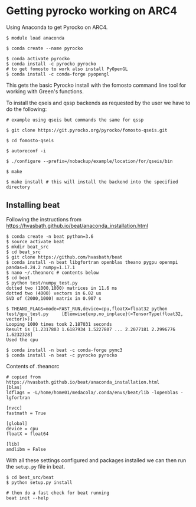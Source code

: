 # Getting pyrocko working on ARC4

Using Anaconda to get Pyrocko on ARC4.

```{bash}
$ module load anaconda

$ conda create --name pyrocko

$ conda activate pyrocko
$ conda install -c pyrocko pyrocko
# to get fomosto to work also install PyOpenGL
$ conda install -c conda-forge pyopengl
```

This gets the basic Pyrocko install with the fomosto command line tool for working with Green's functions.

To install the qseis and qssp backends as requested by the user we have to do the following:

```{bash}
# example using qseis but commands the same for qssp

$ git clone https://git.pyrocko.org/pyrocko/fomosto-qseis.git

$ cd fomosto-qseis

$ autoreconf -i 

$ ./configure --prefix=/nobackup/example/location/for/qseis/bin

$ make

$ make install # this will install the backend into the specified directory

```

## Installing beat

Following the instructions from https://hvasbath.github.io/beat/anaconda_installation.html

```{bash}
$ conda create -n beat python=3.6
$ source activate beat
$ mkdir beat_src
$ cd beat_src
$ git clone https://github.com/hvasbath/beat
$ conda install -n beat libgfortran openblas theano pygpu openmpi pandas=0.24.2 numpy=1.17.1
$ nano ~/.theanorc # contents below
$ cd beat
$ python test/numpy_test.py
dotted two (1000,1000) matrices in 11.6 ms
dotted two (4000) vectors in 6.02 us
SVD of (2000,1000) matrix in 0.907 s

$ THEANO_FLAGS=mode=FAST_RUN,device=cpu,floatX=float32 python test/gpu_test.py     [Elemwise{exp,no_inplace}(<TensorType(float32, vector)>)]
Looping 1000 times took 2.187031 seconds
Result is [1.2317803 1.6187934 1.5227807 ... 2.2077181 2.2996776 1.6232328]
Used the cpu

$ conda install -n beat -c conda-forge pymc3
$ conda install -n beat -c pyrocko pyrocko

```

Contents of .theanorc

```{bash}
# copied from https://hvasbath.github.io/beat/anaconda_installation.html
[blas]
ldflags = -L/home/home01/medacola/.conda/envs/beat/lib -lopenblas -lgfortran

[nvcc]
fastmath = True

[global]
device = cpu
floatX = float64

[lib]
amdlibm = False

```

With all these settings configured and packages installed we can then run the `setup.py` file in beat.

```{bash}
$ cd beat_src/beat
$ python setup.py install

# then do a fast check for beat running
beat init --help
```
